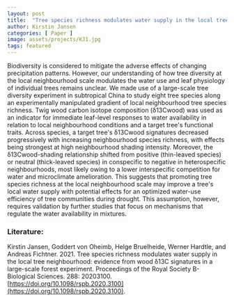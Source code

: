 ```yaml
---
layout: post
title:  "Tree species richness modulates water supply in the local tree neighbourhood: evidence from wood δ13C signatures in a large-scale forest experiment"
author: Kirstin Jansen
categories: [ Paper ]
image: assets/projects/KJ1.jpg
tags: featured
---
```


Biodiversity is considered to mitigate the adverse effects of changing precipitation patterns. However, our understanding of how tree diversity at the local neighbourhood scale modulates the water use and leaf physiology of individual trees remains unclear. We made use of a large-scale tree diversity experiment in subtropical China to study eight tree species along an experimentally manipulated gradient of local neighbourhood tree species richness. Twig wood carbon isotope composition (δ13Cwood) was used as an indicator for immediate leaf-level responses to water availability in relation to local neighbourhood conditions and a target tree's functional traits. Across species, a target tree's δ13Cwood signatures decreased progressively with increasing neighbourhood species richness, with effects being strongest at high neighbourhood shading intensity. Moreover, the δ13Cwood-shading relationship shifted from positive (thin-leaved species) or neutral (thick-leaved species) in conspecific to negative in heterospecific neighbourhoods, most likely owing to a lower interspecific competition for water and microclimate amelioration. This suggests that promoting tree species richness at the local neighbourhood scale may improve a tree's local water supply with potential effects for an optimized water-use efficiency of tree communities during drought. This assumption, however, requires validation by further studies that focus on mechanisms that regulate the water availability in mixtures.

### Literature:
Kirstin Jansen, Goddert von Oheimb, Helge Bruelheide, Werner Hardtle, and Andreas Fichtner. 2021. Tree species richness modulates water supply in the local tree neighbourhood: evidence from wood δ13C signatures in a large-scale forest experiment. Proceedings of the Royal Society B-Biological Sciences. 288: 20203100. [https://doi.org/10.1098/rspb.2020.3100](https://doi.org/10.1098/rspb.2020.3100).
